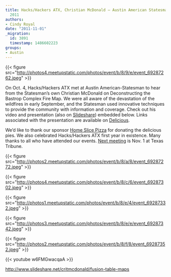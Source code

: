```yaml
---
title: Hacks/Hackers ATX, Christian McDonald – Austin American Statesman, Oct. 4,
  2011
authors:
- Cindy Royal
date: "2011-11-01"
_migration:
  id: 3891
  timestamp: 1486602223
groups:
- Austin
---
```


{{< figure src="http://photos4.meetupstatic.com/photos/event/b/8/9/e/event_69287262.jpeg" >}}

On Oct. 4, Hacks/Hackers ATX met at Austin American-Statesman to hear from the Statesman&#8217;s own Christian McDonald on Deconstructing the Bastrop Complex Fire Map. We were all aware of the devastation of the wildfires in early September, and the Statesman used innovative techniques to provide the community with information and coverage. Check out his video and presentation (also on [Slideshare][1]) embedded below. Links associated with the presentation are available on [Delicious][2]. 

We&#8217;d like to thank our sponsor [Home Slice Pizza][3] for donating the delicious pies. We also celebrated Hacks/Hackers ATX first year in existence. Many thanks to all who have attended our events. [Next meeting][4] is Nov. 1 at Texas Tribune. 

{{< figure src="http://photos2.meetupstatic.com/photos/event/b/8/a/8/event_69287272.jpeg" >}}

{{< figure src="http://photos4.meetupstatic.com/photos/event/b/8/c/6/event_69287302.jpeg" >}}

{{< figure src="http://photos1.meetupstatic.com/photos/event/b/8/e/4/event_69287332.jpeg" >}}

{{< figure src="http://photos3.meetupstatic.com/photos/event/b/8/e/e/event_69287342.jpeg" >}}

{{< figure src="http://photos2.meetupstatic.com/photos/event/b/8/f/8/event_69287352.jpeg" >}}

{{< youtube w6FMGwacqaA >}}

http://www.slideshare.net/critmcdonald/fusion-table-maps

 [1]: http://www.slideshare.net/critmcdonald/fusion-table-maps
 [2]: http://delicious.com/critmcdonald/hackshackersatx
 [3]: http://homeslicepizza.com/
 [4]: http://meetupaustin.hackshackers.com/